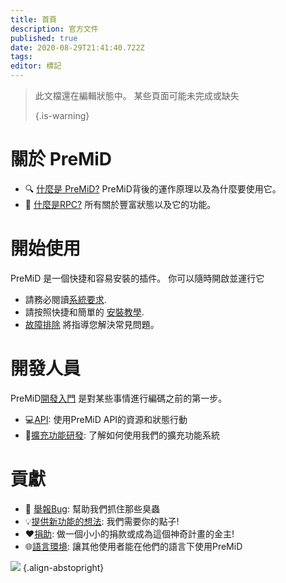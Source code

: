 ```yaml
---
title: 首頁
description: 官方文件
published: true
date: 2020-08-29T21:41:40.722Z
tags:
editor: 標記
---
```


> 此文檔還在編輯狀態中。 某些頁面可能未完成或缺失 
> 
> {.is-warning}

# 關於 PreMiD
- :mag: [什麼是 PreMiD?](/about) PreMiD背後的運作原理以及為什麼要使用它。
- :link: [什麼是RPC?](https://discordapp.com/rich-presence) 所有關於豐富狀態以及它的功能。

# 開始使用

PreMiD 是一個快捷和容易安裝的插件。 你可以隨時開啟並運行它

- 請務必閱讀[系統要求](/install/requirements).
- 請按照快捷和簡單的 [安裝教學](/install).
- [故障排除](/troubleshooting) 將指導您解決常見問題。

# 開發人員

PreMiD[開發入門](/dev) 是對某些事情進行編碼之前的第一步。

- :computer:[API](/dev/api): 使用PreMiD API的資源和狀態行動
- :wrench:[擴充功能研發](/dev/presence): 了解如何使用我們的擴充功能系統

# 貢獻
- :bug: [舉報Bug](https://github.com/PreMiD): 幫助我們抓住那些臭蟲
- :bulb:[提供新功能的想法](https://discord.premid.app/): 我們需要你的點子!
- :heart:[捐助](https://www.patreon.com/Timeraa): 做一個小小的捐款或成為這個神奇計畫的金主!
- :globe_with_meridians:[語言環境](https://translate.premid.app): 讓其他使用者能在他們的語言下使用PreMiD

![](https://beta.premid.app/img/logo.2b414dc2.gif) {.align-abstopright}